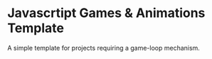 # Javascrtipt Games & Animations Template

A simple template for projects requiring a game-loop mechanism.